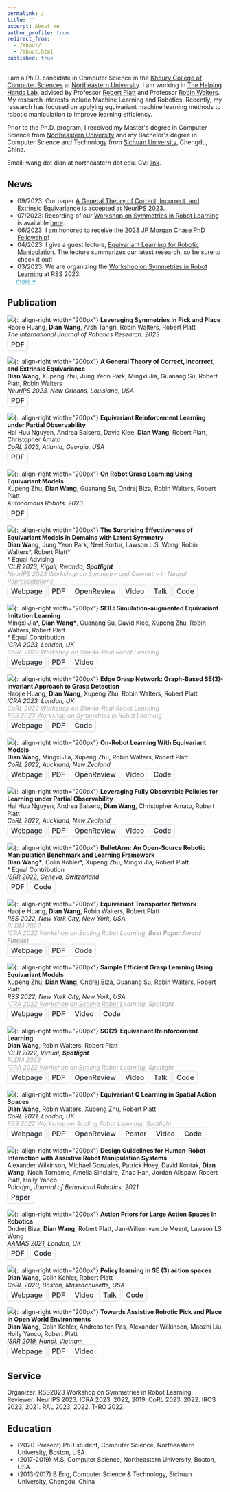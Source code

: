 ```yaml
---
permalink: /
title: ''
excerpt: About me
author_profile: true
redirect_from:
  - /about/
  - /about.html
published: true
---
```


I am a Ph.D. candidate in Computer Science in the [Khoury College of Computer Sciences](https://www.khoury.northeastern.edu) at [Northeastern University](https://www.northeastern.edu). I am working in [The Helping Hands Lab](https://www2.ccs.neu.edu/research/helpinghands/), advised by Professor [Robert Platt](https://www.khoury.northeastern.edu/people/robert-platt/) and Professor [Robin Walters](https://www.khoury.northeastern.edu/people/robin-walters/). My research interests include Machine Learning and Robotics. Recently, my research has focused on applying equivariant machine learning methods to robotic manipulation to improve learning efficiency.

Prior to the Ph.D. program, I received my Master's degree in Computer Science from [Northeastern University](https://www.northeastern.edu) and my Bachelor's degree in Computer Science and Technology from [Sichuan University](http://www.scu.edu.cn), Chengdu, China.

Email: wang dot dian at northeastern dot edu. CV: [link](https://pointw.github.io/CV/dian_wang_cv.pdf).

## News
<style>
#myList {
    margin-bottom: 0;
}
#myList li:nth-child(n+6) {
    display: none;
}
#more {
    cursor: pointer;
    color: #52adc8; /* Replace with your desired color */
    margin-left: 1.5em; /* Adjust as needed */
    margin-top: 0;
    display: inline-block;
}
</style>
<script>
document.addEventListener("DOMContentLoaded", function() {
  document.getElementById("more").addEventListener("click", function(){
      var listItems = document.querySelectorAll('#myList li:nth-child(n+6)');
      for(var i=0; i<listItems.length; i++){
        listItems[i].style.display = 'list-item';
      }
      this.style.display = 'none';
  });
});
</script>

<ul id="myList">
  <li>09/2023: Our paper <a href="https://arxiv.org/pdf/2303.04745.pdf">A General Theory of Correct, Incorrect, and Extrinsic Equivariance</a> is accepted at NeurIPS 2023.</li>
  <li>07/2023: Recording of our <a href="https://sites.google.com/view/rss23-sym">Workshop on Symmetries in Robot Learning</a> is available <a href="https://www.youtube.com/watch?v=E2l16T0biu4">here</a>.</li>
  <li>06/2023: I am honored to receive the <a href="https://www.jpmorgan.com/technology/artificial-intelligence/research-awards/phd-fellowship-2023">2023 JP Morgan Chase PhD Fellowship</a>!</li>
  <li>04/2023: I give a guest lecture, <a href="https://www.youtube.com/watch?v=dx5rDtdv7LM">Equivariant Learning for Robotic Manipulation</a>. The lecture summarizes our latest research, so be sure to check it out!</li>
  <li>03/2023: We are organizing the <a href="https://sites.google.com/view/rss23-sym">Workshop on Symmetries in Robot Learning</a> at RSS 2023.</li>
  <li>02/2023: I will be joining the Boston Dynamic AI Institute as a summer intern.</li>
  <li>01/2023: Our paper <a href="https://arxiv.org/pdf/2211.09231.pdf">The Surprising Effectiveness of Equivariant Models in Domains with Latent Symmetry</a> is accepted at ICLR 2023 as a spotlight presentation.</li>
  <li>01/2023: Two papers are accepted at ICRA 2023.</li>
</ul>
<a id="more" href="javascript:void(0)">more ▾</a>

## Publication
<style>
.button {
  background-color: white;
}
.button-4 {
  appearance: none;
  background-color: #FAFBFC;
  border: 1px solid rgba(27, 31, 35, 0.15);
  border-radius: 6px;
  box-shadow: rgba(27, 31, 35, 0.04) 0 1px 0, rgba(255, 255, 255, 0.25) 0 1px 0 inset;
  box-sizing: border-box;
  color: #24292E;
  cursor: pointer;
  display: inline-block;
  font-family: -apple-system, system-ui, "Segoe UI", Helvetica, Arial, sans-serif, "Apple Color Emoji", "Segoe UI Emoji";
  font-size: 16px;
  font-weight: 500;
  line-height: 20px;
  list-style: none;
  padding: 4px 8px;
  position: relative;
  transition: background-color 0.2s cubic-bezier(0.3, 0, 0.5, 1);
  user-select: none;
  -webkit-user-select: none;
  touch-action: manipulation;
  vertical-align: middle;
  white-space: nowrap;
  word-wrap: break-word;
}

.button-4:hover {
  background-color: #F3F4F6;
  text-decoration: none;
  transition-duration: 0.1s;
}

.button-4:disabled {
  background-color: #FAFBFC;
  border-color: rgba(27, 31, 35, 0.15);
  color: #959DA5;
  cursor: default;
}

.button-4:active {
  background-color: #EDEFF2;
  box-shadow: rgba(225, 228, 232, 0.2) 0 1px 0 inset;
  transition: none 0s;
}

.button-4:focus {
  outline: 1px transparent;
}

.button-4:before {
  display: none;
}

.button-4:-webkit-details-marker {
  display: none;
}
</style>

![](images/haojie_ijrr.png){: .align-right width="200px"}
**Leveraging Symmetries in Pick and Place**  
Haojie Huang, **Dian Wang**, Arsh Tangri, Robin Walters, Robert Platt  
*The International Journal of Robotics Research. 2023*  
<button class="button-4" onclick="window.open('https://arxiv.org/pdf/2308.07948.pdf','_blank')">PDF</button>
<br>

![](images/ice_example.png){: .align-right width="200px"}
**A General Theory of Correct, Incorrect, and Extrinsic Equivariance**  
**Dian Wang**, Xupeng Zhu, Jung Yeon Park, Mingxi Jia, Guanang Su, Robert Platt, Robin Walters  
*NeurIPS 2023, New Orleans, Louisiana, USA*  
<button class="button-4" onclick="window.open('https://arxiv.org/pdf/2303.04745.pdf','_blank')">PDF</button>
<br>

![](images/hai_corl23.png){: .align-right width="200px"}
**Equivariant Reinforcement Learning under Partial Observability**  
Hai Huu Nguyen, Andrea Baisero, David Klee, **Dian Wang**, Robert Platt, Christopher Amato  
*CoRL 2023, Atlanta, Georgia, USA*  
<button class="button-4" onclick="window.open('https://openreview.net/pdf?id=AnDDMQgM7-','_blank')">PDF</button>
<br>

![](images/xupeng_ar.jpg){: .align-right width="200px"}
**On Robot Grasp Learning Using Equivariant Models**  
Xupeng Zhu, **Dian Wang**, Guanang Su, Ondrej Biza, Robin Walters, Robert Platt  
*Autonomous Robots. 2023*  
<button class="button-4" onclick="window.open('https://link.springer.com/content/pdf/10.1007/s10514-023-10112-w.pdf','_blank')">PDF</button>
<br>

![](images/iclr23.gif){: .align-right width="200px"}
**The Surprising Effectiveness of Equivariant Models in Domains with Latent Symmetry**  
**Dian Wang**, Jung Yeon Park, Neel Sortur, Lawson L.S. Wong, Robin Walters\*, Robert Platt\*  
\* Equal Advising  
*ICLR 2023, Kigali, Rwanda,* ***Spotlight***  
<span style="color:DarkGray"><em>NeurIPS 2023 Workshop on Symmetry and Geometry in Neural Representations</em></span>  
<button class="button-4" onclick="window.open('https://pointw.github.io/extrinsic_page/','_blank')">Webpage</button>
<button class="button-4" onclick="window.open('https://arxiv.org/pdf/2211.09231.pdf','_blank')">PDF</button>
<button class="button-4" onclick="window.open('https://openreview.net/forum?id=P4MUGRM4Acu','_blank')">OpenReview</button>
<button class="button-4" onclick="window.open('https://www.youtube.com/watch?v=US4uWndGx9I','_blank')">Video</button>
<button class="button-4" onclick="window.open('https://www.youtube.com/watch?v=QYSb_hueDHI','_blank')">Talk</button>
<button class="button-4" onclick="window.open('https://github.com/pointW/extrinsic_equi','_blank')">Code</button>
<br>

![](images/mingxi_icra23.png){: .align-right width="200px"}
**SEIL: Simulation-augmented Equivariant Imitation Learning**  
Mingxi Jia\*, **Dian Wang\***, Guanang Su, David Klee, Xupeng Zhu, Robin Walters, Robert Platt  
\* Equal Contribution  
*ICRA 2023, London, UK*  
<span style="color:DarkGray"><em>CoRL 2022 Workshop on Sim-to-Real Robot Learning</em></span>  
<button class="button-4" onclick="window.open('https://saulbatman.github.io/project/seil/','_blank')">Webpage</button>
<button class="button-4" onclick="window.open('https://arxiv.org/pdf/2211.00194.pdf','_blank')">PDF</button>
<button class="button-4" onclick="window.open('https://www.youtube.com/watch?v=UHUmq-cOMh4','_blank')">Video</button>
<br>

![](images/haojie_icra23.png){: .align-right width="200px"}
**Edge Grasp Network: Graph-Based SE(3)-invariant Approach to Grasp Detection**  
Haojie Huang, **Dian Wang**, Xupeng Zhu, Robin Walters, Robert Platt  
*ICRA 2023, London, UK*  
<span style="color:DarkGray"><em>CoRL 2022 Workshop on Sim-to-Real Robot Learning</em></span>  
<span style="color:DarkGray"><em>RSS 2023 Workshop on Symmetries in Robot Learning</em></span>  
<button class="button-4" onclick="window.open('https://haojhuang.github.io/edge_grasp_page/','_blank')">Webpage</button>
<button class="button-4" onclick="window.open('https://arxiv.org/pdf/2211.00191.pdf','_blank')">PDF</button>
<button class="button-4" onclick="window.open('https://github.com/HaojHuang/Edge-Grasp-Network','_blank')">Code</button>
<br>

![](images/rss22.png){: .align-right width="200px"}
**On-Robot Learning With Equivariant Models**  
**Dian Wang**, Mingxi Jia, Xupeng Zhu, Robin Walters, Robert Platt  
*CoRL 2022, Auckland, New Zealand*  
<button class="button-4" onclick="window.open('https://pointw.github.io/equi_robot_page/','_blank')">Webpage</button>
<button class="button-4" onclick="window.open('https://arxiv.org/pdf/2203.04923.pdf','_blank')">PDF</button>
<button class="button-4" onclick="window.open('https://openreview.net/forum?id=K8W6ObPZQyh','_blank')">OpenReview</button>
<button class="button-4" onclick="window.open('https://www.youtube.com/watch?v=NEUDTVXlKeg','_blank')">Video</button>
<button class="button-4" onclick="window.open('https://github.com/pointW/equi_rl','_blank')">Code</button>
<br>

![](images/hai_corl22.png){: .align-right width="200px"}
**Leveraging Fully Observable Policies for Learning under Partial Observability**  
Hai Huu Nguyen, Andrea Baisero, **Dian Wang**, Christopher Amato, Robert Platt  
*CoRL 2022, Auckland, New Zealand*  
<button class="button-4" onclick="window.open('https://sites.google.com/view/cosil-corl22','_blank')">Webpage</button>
<button class="button-4" onclick="window.open('https://openreview.net/pdf?id=pn-HOPBioUE','_blank')">PDF</button>
<button class="button-4" onclick="window.open('https://openreview.net/forum?id=pn-HOPBioUE','_blank')">OpenReview</button>
<button class="button-4" onclick="window.open('https://www.youtube.com/watch?v=qSm08Q8BlbU','_blank')">Video</button>
<button class="button-4" onclick="window.open('https://github.com/hai-h-nguyen/cosil-corl22','_blank')">Code</button>
<br>

![](images/bulletarm.png){: .align-right width="200px"}
**BulletArm: An Open-Source Robotic Manipulation Benchmark and Learning Framework**  
**Dian Wang\***, Colin Kohler\*, Xupeng Zhu, Mingxi Jia, Robert Platt  
\* Equal Contribution  
*ISRR 2022, Geneva, Switzerland*  
<button class="button-4" onclick="window.open('https://arxiv.org/pdf/2205.14292.pdf','_blank')">PDF</button>
<button class="button-4" onclick="window.open('https://github.com/ColinKohler/BulletArm','_blank')">Code</button>
<br>

![](images/equi_transporter.png){: .align-right width="200px"}
**Equivariant Transporter Network**  
Haojie Huang, **Dian Wang**, Robin Walters, Robert Platt  
*RSS 2022, New York City, New York, USA*  
<span style="color:DarkGray"><em>RLDM 2022</em></span>  
<span style="color:DarkGray"><em>ICRA 2022 Workshop on Scaling Robot Learning, <strong>Best Paper Award Finalist</strong></em></span>  
<button class="button-4" onclick="window.open('https://haojhuang.github.io/etp_page/','_blank')">Webpage</button>
<button class="button-4" onclick="window.open('https://arxiv.org/pdf/2202.09400.pdf','_blank')">PDF</button>
<button class="button-4" onclick="window.open('https://github.com/HaojHuang/Equivariant-Transporter-Net','_blank')">Code</button>
<br>

![](images/rss_grasp.jpeg){: .align-right width="200px"}
**Sample Efficient Grasp Learning Using Equivariant Models**  
Xupeng Zhu, **Dian Wang**, Ondrej Biza, Guanang Su, Robin Walters, Robert Platt  
*RSS 2022, New York City, New York, USA*  
<span style="color:DarkGray"><em>ICRA 2022 Workshop on Scaling Robot Learning, Spotlight</em></span>  
<button class="button-4" onclick="window.open('https://zxp-s-works.github.io/equivariant_grasp_site/','_blank')">Webpage</button>
<button class="button-4" onclick="window.open('https://arxiv.org/pdf/2202.09468.pdf','_blank')">PDF</button>
<button class="button-4" onclick="window.open('https://youtu.be/0jaHpz3KQ7I','_blank')">Video</button>
<button class="button-4" onclick="window.open('https://github.com/ZXP-S-works/SE2-equivariant-grasp-learning','_blank')">Code</button>
<br>

![](images/iclr22_drawer.gif){: .align-right width="200px"}
**SO(2)-Equivariant Reinforcement Learning**  
**Dian Wang**, Robin Walters, Robert Platt  
*ICLR 2022, Virtual,* ***Spotlight***  
<span style="color:DarkGray"><em>RLDM 2022</em></span>  
<span style="color:DarkGray"><em>ICRA 2022 Workshop on Scaling Robot Learning, Spotlight</em></span>  
<button class="button-4" onclick="window.open('https://pointw.github.io/equi_rl_page/','_blank')">Webpage</button>
<button class="button-4" onclick="window.open('https://arxiv.org/pdf/2203.04439.pdf','_blank')">PDF</button>
<button class="button-4" onclick="window.open('https://openreview.net/forum?id=7F9cOhdvfk_','_blank')">OpenReview</button>
<button class="button-4" onclick="window.open('https://youtu.be/8Ocwv2nnSKI','_blank')">Video</button>
<button class="button-4" onclick="window.open('https://iclr.cc/virtual/2022/spotlight/6799','_blank')">Talk</button>
<button class="button-4" onclick="window.open('https://github.com/pointW/equi_rl','_blank')">Code</button>
<br>

![](images/corl21.png){: .align-right width="200px"}
**Equivariant Q Learning in Spatial Action Spaces**  
**Dian Wang**, Robin Walters, Xupeng Zhu, Robert Platt  
*CoRL 2021, London, UK*  
<span style="color:DarkGray"><em>RSS 2022 Workshop on Scaling Robot Learning, Spotlight</em></span>  
<button class="button-4" onclick="window.open('https://pointw.github.io/equi_q_page/','_blank')">Webpage</button>
<button class="button-4" onclick="window.open('https://arxiv.org/pdf/2110.15443.pdf','_blank')">PDF</button>
<button class="button-4" onclick="window.open('https://openreview.net/forum?id=IScz42A3iCI','_blank')">OpenReview</button>
<button class="button-4" onclick="window.open('https://openreview.net/attachment?id=IScz42A3iCI&name=poster','_blank')">Poster</button>
<button class="button-4" onclick="window.open('https://www.youtube.com/watch?v=GtdpvjLHc_Q','_blank')">Video</button>
<button class="button-4" onclick="window.open('https://github.com/pointW/equi_q_corl21','_blank')">Code</button>
<br>

![](images/Paladyn21.png){: .align-right width="200px"}
**Design Guidelines for Human-Robot Interaction with Assistive Robot Manipulation Systems**  
Alexander Wilkinson, Michael Gonzales, Patrick Hoey, David Kontak, **Dian Wang**, Noah Torname, Amelia Sinclaire, Zhao Han, Jordan Allspaw, Robert Platt, Holly Yanco  
*Paladyn, Journal of Behavioral Robotics. 2021*  
<button class="button-4" onclick="window.open('https://www.degruyter.com/document/doi/10.1515/pjbr-2021-0023/html','_blank')">Paper</button>
<br>

![](images/aamas21.png){: .align-right width="200px"}
**Action Priors for Large Action Spaces in Robotics**  
Ondrej Biza, **Dian Wang**, Robert Platt, Jan-Willem van de Meent, Lawson LS Wong  
*AAMAS 2021, London, UK*  
<button class="button-4" onclick="window.open('https://arxiv.org/pdf/2101.04178.pdf','_blank')">PDF</button>
<button class="button-4" onclick="window.open('https://github.com/ondrejba/action_priors','_blank')">Code</button>
<br>

![](images/asrse3.png){: .align-right width="200px"}
**Policy learning in SE (3) action spaces**  
**Dian Wang**, Colin Kohler, Robert Platt  
*CoRL 2020, Boston, Massachusetts, USA*  
<button class="button-4" onclick="window.open('https://pointw.github.io/asrse3-page/','_blank')">Webpage</button>
<button class="button-4" onclick="window.open('https://arxiv.org/pdf/2010.02798.pdf','_blank')">PDF</button>
<button class="button-4" onclick="window.open('https://youtu.be/FiHoIF1oLZs','_blank')">Video</button>
<button class="button-4" onclick="window.open('https://youtu.be/W0UQMntqaog','_blank')">Talk</button>
<button class="button-4" onclick="window.open('https://github.com/pointW/asrse3_corl20','_blank')">Code</button>
<br>

![](images/scooter.png){: .align-right width="200px"}
**Towards Assistive Robotic Pick and Place in Open World Environments**  
**Dian Wang**, Colin Kohler, Andreas ten Pas, Alexander Wilkinson, Maozhi Liu, Holly Yanco, Robert Platt  
*ISRR 2019, Hanoi, Vietnam*  
<button class="button-4" onclick="window.open('https://pointw.github.io/scooter-page/','_blank')">Webpage</button>
<button class="button-4" onclick="window.open('https://arxiv.org/pdf/1809.09541.pdf','_blank')">PDF</button>
<button class="button-4" onclick="window.open('https://www.youtube.com/watch?v=ZimZlsJTaTU','_blank')">Video</button>
<br>

## Service
Organizer: RSS2023 Workshop on Symmetries in Robot Learning  
Reviewer: NeurIPS 2023. ICRA 2023, 2022, 2019. CoRL 2023, 2022. IROS 2023, 2021. RAL 2023, 2022. T-RO 2022.

## Education
+ (2020-Present) PhD student, Computer Science, Northeastern University, Boston, USA
+ (2017-2019) M.S, Computer Science, Northeastern University, Boston, USA
+ (2013-2017) B.Eng, Computer Science & Technology, Sichuan University, Chengdu, China
